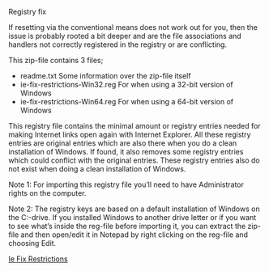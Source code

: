 <!-- TITLE: Outlook Links Wont Open This Operation Has Been Cancelled Due To Restriction -->

Registry fix 

If resetting via the conventional means does not work out for you, then the issue is probably rooted a bit deeper and are the file associations and handlers not correctly registered in the registry or are conflicting.
 
This zip-file contains 3 files;
 * readme.txt                                      Some information over the zip-file itself
 * ie-fix-restrictions-Win32.reg           For when using a 32-bit version of Windows
 * ie-fix-restrictions-Win64.reg           For when using a 64-bit version of Windows 

This registry file contains the minimal amount or registry entries needed for making Internet links open again with Internet Explorer. All these registry entries are original entries which are also there when you do a clean installation of Windows. 
If found, it also removes some registry entries which could conflict with the original entries. These registry entries also do not exist when doing a clean installation of Windows.
 
Note 1: For importing this registry file you’ll need to have Administrator rights on the computer.
 
Note 2: The registry keys are based on a default installation of Windows on the C:\-drive. If you installed Windows to another drive letter or if you want to see what’s inside the reg-file before importing it, you can extract the zip-file and then open/edit it in Notepad by right clicking on the reg-file and choosing Edit.

[Ie Fix Restrictions](/uploads/office/ie-fix-restrictions.zip "Ie Fix Restrictions")